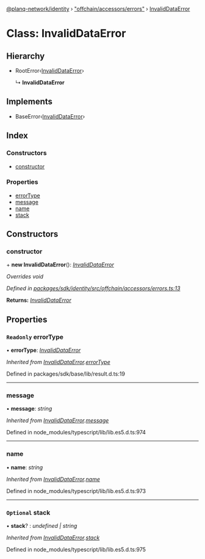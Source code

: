 [@planq-network/identity](../README.md) › ["offchain/accessors/errors"](../modules/_offchain_accessors_errors_.md) › [InvalidDataError](_offchain_accessors_errors_.invaliddataerror.md)

# Class: InvalidDataError

## Hierarchy

* RootError‹[InvalidDataError](../enums/_offchain_accessors_errors_.schemaerrortypes.md#invaliddataerror)›

  ↳ **InvalidDataError**

## Implements

* BaseError‹[InvalidDataError](../enums/_offchain_accessors_errors_.schemaerrortypes.md#invaliddataerror)›

## Index

### Constructors

* [constructor](_offchain_accessors_errors_.invaliddataerror.md#constructor)

### Properties

* [errorType](_offchain_accessors_errors_.invaliddataerror.md#readonly-errortype)
* [message](_offchain_accessors_errors_.invaliddataerror.md#message)
* [name](_offchain_accessors_errors_.invaliddataerror.md#name)
* [stack](_offchain_accessors_errors_.invaliddataerror.md#optional-stack)

## Constructors

###  constructor

\+ **new InvalidDataError**(): *[InvalidDataError](_offchain_accessors_errors_.invaliddataerror.md)*

*Overrides void*

*Defined in [packages/sdk/identity/src/offchain/accessors/errors.ts:13](https://github.com/planq-network/planq-sdk/blob/master/packages/sdk/identity/src/offchain/accessors/errors.ts#L13)*

**Returns:** *[InvalidDataError](_offchain_accessors_errors_.invaliddataerror.md)*

## Properties

### `Readonly` errorType

• **errorType**: *[InvalidDataError](../enums/_offchain_accessors_errors_.schemaerrortypes.md#invaliddataerror)*

*Inherited from [InvalidDataError](_offchain_accessors_errors_.invaliddataerror.md).[errorType](_offchain_accessors_errors_.invaliddataerror.md#readonly-errortype)*

Defined in packages/sdk/base/lib/result.d.ts:19

___

###  message

• **message**: *string*

*Inherited from [InvalidDataError](_offchain_accessors_errors_.invaliddataerror.md).[message](_offchain_accessors_errors_.invaliddataerror.md#message)*

Defined in node_modules/typescript/lib/lib.es5.d.ts:974

___

###  name

• **name**: *string*

*Inherited from [InvalidDataError](_offchain_accessors_errors_.invaliddataerror.md).[name](_offchain_accessors_errors_.invaliddataerror.md#name)*

Defined in node_modules/typescript/lib/lib.es5.d.ts:973

___

### `Optional` stack

• **stack**? : *undefined | string*

*Inherited from [InvalidDataError](_offchain_accessors_errors_.invaliddataerror.md).[stack](_offchain_accessors_errors_.invaliddataerror.md#optional-stack)*

Defined in node_modules/typescript/lib/lib.es5.d.ts:975
